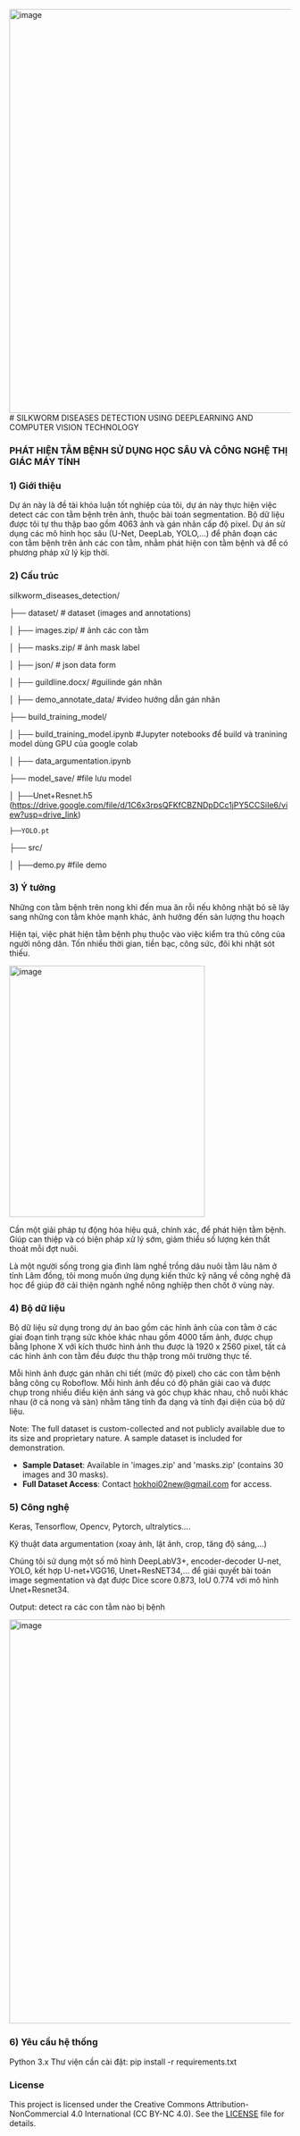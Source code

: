 <img width="544" height="723" alt="image" src="https://github.com/user-attachments/assets/d1e89ccf-4652-449f-a164-59cec698195a" /># SILKWORM DISEASES DETECTION USING DEEPLEARNING AND COMPUTER VISION TECHNOLOGY
### PHÁT HIỆN TẰM BỆNH SỬ DỤNG HỌC SÂU VÀ CÔNG NGHỆ THỊ GIÁC MÁY TÍNH
### 1) Giới thiệu

Dự án này là đề tài khóa luận tốt nghiệp của tôi, dự án này thực hiện việc detect các con tằm bệnh trên ảnh, thuộc bài toán segmentation.
Bộ dữ liệu được tôi tự thu thập bao gồm 4063 ảnh và gán nhãn cấp độ pixel. Dự án sử dụng các mô hình học sâu (U-Net, DeepLab, YOLO,...) để phân đoạn các con tằm bệnh trên ảnh các con tằm, nhằm phát hiện con tằm bệnh và để có phương pháp xử lý kịp thời.

### 2) Cấu trúc
silkworm_diseases_detection/

├── dataset/ # dataset (images and annotations)

│   ├── images.zip/              # ảnh các con tằm

│   ├── masks.zip/               # ảnh mask label

│   ├── json/              # json data form

│   ├── guildline.docx/               #guilinde gán nhãn

│   ├── demo_annotate_data/               #video hướng dẫn gán nhãn

├── build_training_model/ 

│   ├── build_training_model.ipynb #Jupyter notebooks để build và tranining model dùng GPU của google colab

│   ├── data_argumentation.ipynb 

├── model_save/    #file lưu model 

│   ├──Unet+Resnet.h5 (https://drive.google.com/file/d/1C6x3rpsQFKfCBZNDpDCc1jPY5CCSiIe6/view?usp=drive_link)

    ├──YOLO.pt 
     
├── src/      

│   ├──demo.py #file demo


### 3) Ý tưởng
Những con tằm bệnh trên nong khi đến mua ăn rỗi nếu không nhặt bỏ sẽ lây sang những con tằm khỏe mạnh khác, ảnh hưởng đến sản lượng thu hoạch

Hiện tại, việc phát hiện tằm bệnh phụ thuộc vào việc kiểm tra thủ công của người nông dân. Tốn nhiều thời gian, tiền bạc, công sức, đôi khi nhặt sót thiếu.

<img width="350" height="450" alt="image" src="https://github.com/user-attachments/assets/6d4391f0-4973-49a9-932e-3cc495ad3c16" />

Cần một giải pháp tự động hóa hiệu quả, chính xác, để phát hiện tằm bệnh. Giúp can thiệp và có biện pháp xử lý sớm, giảm thiểu số lượng kén thất thoát mỗi đợt nuôi.

Là một người sống trong gia đình làm nghề trồng dâu nuôi tằm lâu năm ở tỉnh Lâm đồng, tôi mong muốn ứng dụng kiến thức kỹ năng về công nghệ đã học để giúp đỡ cải thiện ngành nghề nông nghiệp then chốt ở vùng này.



### 4) Bộ dữ liệu
Bộ dữ liệu sử dụng trong dự án bao gồm các hình ảnh của con tằm ở các giai đoạn tình trạng sức khỏe khác nhau gồm 4000 tấm ảnh, được chụp bằng Iphone X với kích thước hình ảnh thu được là 1920 x 2560 pixel, tất cả các hình ảnh con tằm đều được thu thập trong môi trường thực tế. 

Mỗi hình ảnh được gán nhãn chi tiết (mức độ pixel) cho các con tằm bệnh bằng công cụ Roboflow. Mỗi hình ảnh đều có độ phân giải cao và được chụp trong nhiều điều kiện ánh sáng và góc chụp khác nhau, chỗ nuôi khác nhau (ở cả nong và sàn) nhằm tăng tính đa dạng và tính đại diện của bộ dữ liệu.

Note:
The full dataset is custom-collected and not publicly available due to its size and proprietary nature. A sample dataset is included for demonstration.

- **Sample Dataset**: Available in 'images.zip' and 'masks.zip' (contains 30 images and 30 masks).
- **Full Dataset Access**: Contact hokhoi02new@gmail.com for access.


### 5) Công nghệ
Keras, Tensorflow, Opencv, Pytorch, ultralytics....

Kỹ thuật data argumentation (xoay ảnh, lật ảnh, crop, tăng độ sáng,...)

Chúng tôi sử dụng một số mô hình DeepLabV3+, encoder-decoder U-net, YOLO, kết hợp U-net+VGG16, Unet+ResNET34,... để giải quyết bài toán image segmentation và đạt được Dice score 0.873, IoU 0.774 với mô hình Unet+Resnet34. 

Output: detect ra các con tằm nào bị bệnh

<img width="544" height="723" alt="image" src="https://github.com/user-attachments/assets/2027cdad-69fa-4dd7-b097-da55d6d6642c" />



### 6) Yêu cầu hệ thống 
Python 3.x 
Thư viện cần cài đặt: pip install -r requirements.txt

### License
This project is licensed under the Creative Commons Attribution-NonCommercial 4.0 International (CC BY-NC 4.0).
See the [LICENSE](./LICENSE) file for details.

